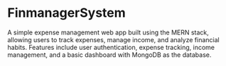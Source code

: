 # FinmanagerSystem
A simple expense management web app built using the MERN stack, allowing users to track expenses, manage income, and analyze financial habits. Features include user authentication, expense tracking, income management, and a basic dashboard with MongoDB as the database.
